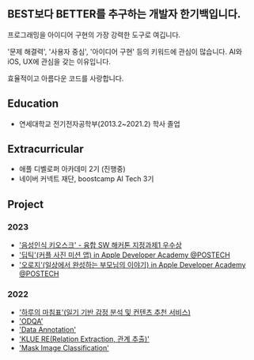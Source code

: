 ## BEST보다 BETTER를 추구하는 개발자 한기백입니다.
프로그래밍을 아이디어 구현의 가장 강력한 도구로 여깁니다.

'문제 해결력', '사용자 중심', '아이디어 구현' 등의 키워드에 관심이 많습니다. AI와 iOS, UX에 관심을 갖는 이유입니다.

효율적이고 아름다운 코드를 사랑합니다.

## Education
- 연세대학교 전기전자공학부(2013.2~2021.2) 학사 졸업

## Extracurricular
- 애플 디벨로퍼 아카데미 2기 (진행중)
- 네이버 커넥트 재단, boostcamp AI Tech 3기

## Project
### 2023
- ['음성인식 키오스크' - 융합 SW 해커톤 지정과제1 우수상](https://github.com/Deepple-ADA)
- ['딥틱'(커플 사진 미션 앱) in Apple Developer Academy @POSTECH](https://github.com/DeveloperAcademy-POSTECH/MC3-Team8-Aing)
- ['오로지'(일상에서 완성하는 부모님의 이야기) in Apple Developer Academy @POSTECH](https://github.com/DeveloperAcademy-POSTECH/2023-MC2-A-TEAM11-HYOZA)

### 2022
- ['하루의 마침표'(일기 기반 감정 분석 및 컨텐츠 추천 서비스)](https://github.com/boostcampaitech3/final-project-level3-nlp-01)
- ['ODQA'](https://github.com/ivorrr987/level2-mrc-level2-nlp-01)
- ['Data Annotation'](https://github.com/ivorrr987/bcai_lv2_pstage_data)
- ['KLUE RE(Relation Extraction, 관계 추출)'](https://github.com/ivorrr987/level2-klue-level2-nlp-01)
- ['Mask Image Classification'](https://github.com/ivorrr987/level1-image-classification-level1-nlp-01)
